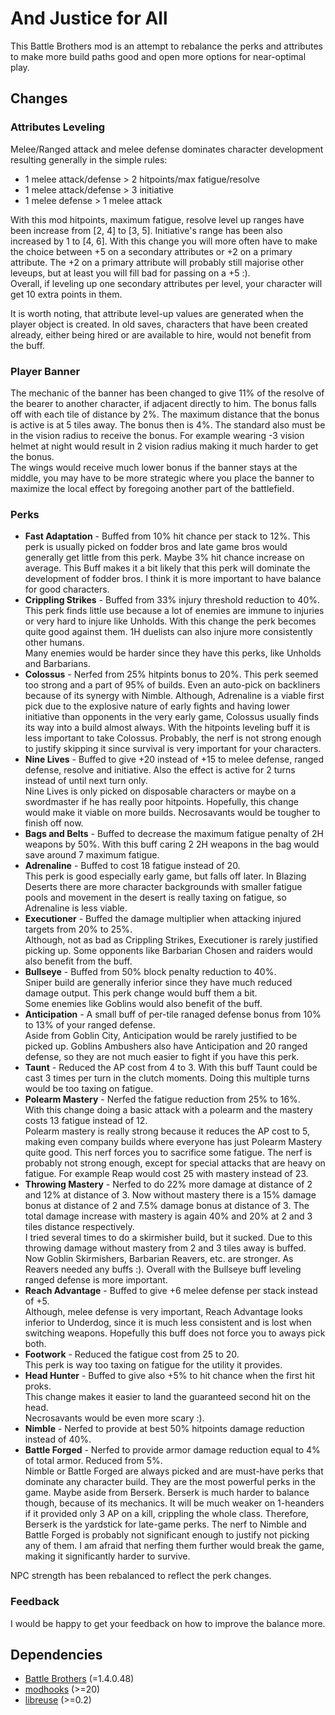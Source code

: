 # And Justice for All

This Battle Brothers mod is an attempt to rebalance the perks and attributes
to make more build paths good and open more options for near-optimal play.

## Changes

### Attributes Leveling

Melee/Ranged attack and melee defense dominates character development resulting
generally in the simple rules:  
* 1 melee attack/defense > 2 hitpoints/max fatigue/resolve
* 1 melee attack/defense > 3 initiative
* 1 melee defense > 1 melee attack

With this mod hitpoints, maximum fatigue, resolve level up ranges have been increase
from [2, 4] to [3, 5]. Initiative's range has been also increased by 1 to [4, 6].
With this change you will more often have to make the choice between +5 on a secondary
attributes or +2 on a primary attribute.
The +2 on a primary attribute will probably still majorise other leveups,
but at least you will fill bad for passing on a +5 :).  
Overall, if leveling up one secondary attributes per level, your character will get
10 extra points in them.

It is worth noting, that attribute level-up values are generated when the player object is
created. In old saves, characters that have been created already,
either being hired or are available to hire, would not benefit from the buff.

### Player Banner

The mechanic of the banner has been changed to give 11% of the resolve of the bearer
to another character, if adjacent directly to him.
The bonus falls off with each tile of distance by 2%.
The maximum distance that  the bonus is active is at 5 tiles away.
The bonus then is 4%. The standard also must be in the vision radius to receive the bonus.
For example wearing -3 vision helmet at night would result in 2 vision radius
making it much harder to get the bonus.  
The wings would receive much lower bonus if the banner stays at the middle,
you may have to be more strategic where you place the banner to maximize the local
effect by foregoing another part of the battlefield.


### Perks

* **Fast Adaptation** - Buffed from 10% hit chance per stack to 12%. This perk
is usually picked on fodder bros and late game bros would generally get
little from this perk. Maybe 3% hit chance increase on average. This Buff makes
it a bit likely that this perk will dominate the development of fodder bros. I think
it is more important to have balance for good characters.
* **Crippling Strikes** - Buffed from 33% injury threshold reduction to 40%.
This perk finds little use because a lot of enemies are immune to injuries or
very hard to injure like Unholds.
With this change the perk becomes quite good against them.
1H duelists can also injure more consistently other humans.  
Many enemies would be harder since they have this perks, like Unholds and Barbarians.
* **Colossus** - Nerfed from 25% hitpints bonus to 20%.
This perk seemed too strong and a part of 95% of builds.
Even an auto-pick on backliners because of its synergy with Nimble.
Although, Adrenaline is a viable first pick due to the explosive nature of early fights
and having lower initiative than opponents in the very early game,
Colossus usually finds its way into a build almost always.
With the hitpoints leveling buff it is less important to take Colossus.
Probably, the nerf is not strong enough to justify skipping it since survival
is very important for your characters.
* **Nine Lives** - Buffed to give +20 instead of +15 to melee defense, ranged defense, resolve and initiative.
Also the effect is active for 2 turns instead of until next turn only.  
Nine Lives is only picked on disposable characters or maybe on a swordmaster if
he has really poor hitpoints. Hopefully, this change would make it viable on more builds.
Necrosavants would be tougher to finish off now.
* **Bags and Belts** - Buffed to decrease the maximum fatigue penalty of 2H weapons by 50%.
With this buff caring 2 2H weapons in the bag would save around 7 maximum fatigue.
* **Adrenaline** - Buffed to cost 18 fatigue instead of 20.  
This perk is good especially early game, but falls off later.
In Blazing Deserts there are more character backgrounds with smaller fatigue pools
and movement in the desert is really taxing on fatigue, so Adrenaline is less viable.
* **Executioner** - Buffed the damage multiplier when attacking injured targets from 20% to 25%.  
Although, not as bad as Crippling Strikes, Executioner is rarely justified picking up.
Some opponents like Barbarian Chosen and raiders would also benefit from the buff.
* **Bullseye** - Buffed from 50% block penalty reduction to 40%.  
Sniper build are generally inferior since they have much reduced damage output.
This perk change would buff them a bit.  
Some enemies like Goblins would also benefit of the buff.
* **Anticipation** - A small buff of per-tile ranaged defense bonus from 10% to
13% of your ranged defense.  
Aside from Goblin City, Anticipation would be rarely justified to be picked up.
Goblins Ambushers also have Anticipation and 20 ranged defense, so they are not
much easier to fight if you have this perk.
* **Taunt** - Reduced the AP cost from 4 to 3.
With this buff Taunt could be cast 3 times per turn in the clutch moments.
Doing this multiple turns would be too taxing on fatigue.
* **Polearm Mastery** - Nerfed the fatigue reduction from 25% to 16%.  
With this change doing a basic attack with a polearm and the mastery costs 13
fatigue instead of 12.  
Polearm mastery is really strong because it reduces the AP cost to 5, making 
even company builds where everyone has just Polearm Mastery quite good. This nerf
forces you to sacrifice some fatigue. The nerf is probably not strong enough,
except for special attacks that are heavy on fatigue.
For example Reap would cost 25 with mastery instead of 23.
* **Throwing Mastery** - Nerfed to do 22% more damage at distance of 2 and 12% at distance of 3.
Now without mastery there is a 15% damage bonus at distance of 2 and 7.5% damage bonus at distance of 3.
The total damage increase with mastery is again 40% and 20% at 2 and 3 tiles distance respectively.  
I tried several times to do a skirmisher build, but it sucked.
Due to this throwing damage without mastery from 2 and 3 tiles away is buffed.
Now Goblin Skirmishers, Barbarian Reavers, etc. are stronger. As Reavers needed any buffs :).
Overall with the Bullseye buff leveling ranged defense is more important.
* **Reach Advantage** - Buffed to give +6 melee defense per stack instead of +5.  
Although, melee defense is very important, Reach Advantage looks inferior to Underdog,
since it is much less consistent and is lost when switching weapons.
Hopefully this buff does not force you to aways pick both.
* **Footwork** - Reduced the fatigue cost from 25 to 20.  
This perk is way too taxing on fatigue for the utility it provides.
* **Head Hunter** - Buffed to give also +5% to hit chance when the first hit proks.  
This change makes it easier to land the guaranteed second hit on the head.  
Necrosavants would be even more scary :).
* **Nimble** - Nerfed to provide at best 50% hitpoints damage reduction instead of 40%.  
* **Battle Forged** - Nerfed to provide armor damage reduction equal to 4% of
total armor. Reduced from 5%.  
Nimble or Battle Forged are always picked and are must-have perks that dominate
any character build. They are the most powerful perks in the game. Maybe aside
from Berserk. Berserk is much harder to balance though, because of its mechanics.
It will be much weaker on 1-heanders if it provided only 3 AP on a kill,
crippling the whole class. Therefore, Berserk is the yardstick for late-game perks.
The nerf to Nimble and Battle Forged is probably not significant enough to justify
not picking any of them. I am afraid that nerfing them further would break the
game, making it significantly harder to survive.

NPC strength has been rebalanced to reflect the perk changes.  

### Feedback

I would be happy to get your feedback on how to improve the balance more.

## Dependencies

* [Battle Brothers](http://battlebrothersgame.com/) (=1.4.0.48)
* [modhooks](https://www.nexusmods.com/battlebrothers/mods/42) (>=20)
* [libreuse](https://github.com/sogartar/libreuse) (>=0.2)
